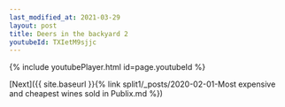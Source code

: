```yaml
---
last_modified_at: 2021-03-29
layout: post
title: Deers in the backyard 2
youtubeId: TXIetM9sjjc
---
```

 
 

 
 
 
 


{% include youtubePlayer.html id=page.youtubeId %}
 
 [Next]({{ site.baseurl }}{% link split1/_posts/2020-02-01-Most expensive and cheapest wines sold in Publix.md %})
